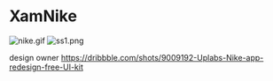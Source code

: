 # XamNike

![nike.gif](https://github.com/heRanarchy/XamNike/blob/master/images/nike.gif)
![ss1.png](https://github.com/heRanarchy/XamNike/blob/master/images/Group%20273.png)
 

design owner
https://dribbble.com/shots/9009192-Uplabs-Nike-app-redesign-free-UI-kit
